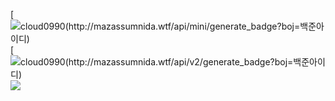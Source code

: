[![cloud0990(http://mazassumnida.wtf/api/mini/generate_badge?boj=백준아이디)](https://solved.ac/cloud0990)
[![cloud0990(http://mazassumnida.wtf/api/v2/generate_badge?boj=백준아이디)](https://solved.ac/cloud0990)
<img src="http://mazandi.herokuapp.com/api?handle={cloud0990}&theme=warm"/>

